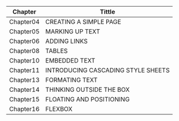 | Chapter   | Tittle                             |
| --------- | ---------------------------------- |
| Chapter04 | CREATING A SIMPLE PAGE             |
| Chapter05 | MARKING UP TEXT                    |
| Chapter06 | ADDING LINKS                       |
| Chapter08 | TABLES                             |
| Chapter10 | EMBEDDED TEXT                      |
| Chapter11 | INTRODUCING CASCADING STYLE SHEETS |
| Chapter13 | FORMATING TEXT                     |
| Chapter14 | THINKING OUTSIDE THE BOX           |
| Chapter15 | FLOATING AND POSITIONING           |
| Chapter16 | FLEXBOX                            |
